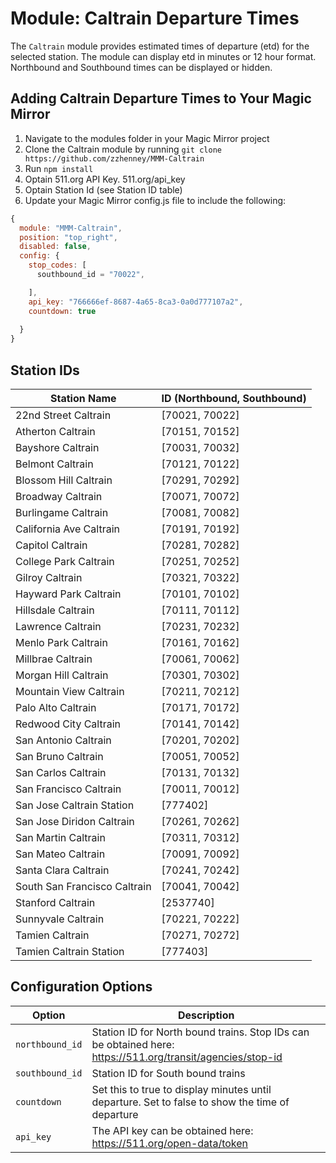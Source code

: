 # Module: Caltrain Departure Times
The `Caltrain` module provides estimated times of departure (etd) for the selected station. The module can display etd in minutes or 12 hour format. Northbound and Southbound times can be displayed or hidden.


## Adding Caltrain Departure Times to Your Magic Mirror
1. Navigate to the modules folder in your Magic Mirror project
1. Clone the Caltrain module by running `git clone https://github.com/zzhenney/MMM-Caltrain`
2. Run `npm install`
3. Optain 511.org API Key. 511.org/api_key
4. Optain Station Id (see Station ID table)
5. Update your Magic Mirror config.js file to include the following:
```javascript
{
  module: "MMM-Caltrain",
  position: "top_right",
  disabled: false,
  config: {
    stop_codes: [
      southbound_id = "70022",

    ],
    api_key: "766666ef-8687-4a65-8ca3-0a0d777107a2",
    countdown: true
    
  }
}
```
## Station IDs

| Station Name | ID (Northbound, Southbound) |
| --- | --- |
| 22nd Street Caltrain | [70021, 70022] |
| Atherton Caltrain | [70151, 70152] |
| Bayshore Caltrain | [70031, 70032] |
| Belmont Caltrain | [70121, 70122] |
| Blossom Hill Caltrain | [70291, 70292] |
| Broadway Caltrain | [70071, 70072] |
| Burlingame Caltrain | [70081, 70082] |
| California Ave Caltrain | [70191, 70192] |
| Capitol Caltrain | [70281, 70282] |
| College Park Caltrain | [70251, 70252] |
| Gilroy Caltrain | [70321, 70322] |
| Hayward Park Caltrain | [70101, 70102] |
| Hillsdale Caltrain | [70111, 70112] |
| Lawrence Caltrain | [70231, 70232] |
| Menlo Park Caltrain | [70161, 70162] |
| Millbrae Caltrain | [70061, 70062] |
| Morgan Hill Caltrain | [70301, 70302] |
| Mountain View Caltrain | [70211, 70212] |
| Palo Alto Caltrain | [70171, 70172] |
| Redwood City Caltrain | [70141, 70142] |
| San Antonio Caltrain | [70201, 70202] |
| San Bruno Caltrain | [70051, 70052] |
| San Carlos Caltrain | [70131, 70132] |
| San Francisco Caltrain | [70011, 70012] |
| San Jose Caltrain Station | [777402] |
| San Jose Diridon Caltrain | [70261, 70262] |
| San Martin Caltrain | [70311, 70312] |
| San Mateo Caltrain | [70091, 70092] |
| Santa Clara Caltrain | [70241, 70242] |
| South San Francisco Caltrain | [70041, 70042] |
| Stanford Caltrain | [2537740] |
| Sunnyvale Caltrain | [70221, 70222] |
| Tamien Caltrain | [70271, 70272] |
| Tamien Caltrain Station | [777403] |




## Configuration Options

| Option | Description |
| --- | --- |
| `northbound_id` | Station ID for North bound trains. Stop IDs can be obtained here: https://511.org/transit/agencies/stop-id |
| `southbound_id` | Station ID for South bound trains |
| `countdown` | Set this to true to display minutes until departure. Set to false to show the time of departure |
| `api_key` | The API key can be obtained here: https://511.org/open-data/token |
